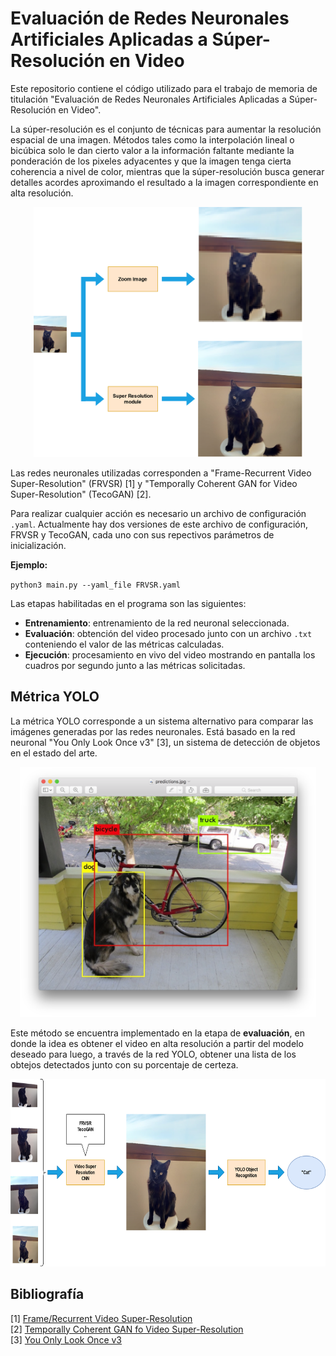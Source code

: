 # Evaluación de Redes Neuronales Artificiales Aplicadas a Súper-Resolución en Video
Este repositorio contiene el código utilizado para el trabajo de memoria de titulación "Evaluación de Redes Neuronales Artificiales Aplicadas a Súper-Resolución en Video".

La súper-resolución es el conjunto de técnicas para aumentar la resolución espacial de una imagen. Métodos tales como la interpolación lineal o bicúbica solo le dan cierto valor a la información faltante mediante la ponderación de los pixeles adyacentes y que la imagen tenga cierta coherencia a nivel de color, mientras que la súper-resolución busca generar detalles acordes aproximando el resultado a la imagen correspondiente en alta resolución.

<p align="center">
  <img height="400" src="/images/super resolution.png">  
</p>

Las redes neuronales utilizadas corresponden a "Frame-Recurrent Video Super-Resolution" (FRVSR) [1] y "Temporally Coherent GAN for Video Super-Resolution" (TecoGAN) [2].

Para realizar cualquier acción es necesario un archivo de configuración `.yaml`. Actualmente hay dos versiones de este archivo de configuración, FRVSR y TecoGAN, cada uno con sus repectivos parámetros de inicialización. 

**Ejemplo:**

`python3 main.py --yaml_file FRVSR.yaml`

Las etapas habilitadas en el programa son las siguientes:
* __Entrenamiento__: entrenamiento de la red neuronal seleccionada.
* __Evaluación__: obtención del video procesado junto con un archivo `.txt` conteniendo el valor de las métricas calculadas.
* __Ejecución__: procesamiento en vivo del video mostrando en pantalla los cuadros por segundo junto a las métricas solicitadas.

## Métrica YOLO

La métrica YOLO corresponde a un sistema alternativo para comparar las imágenes generadas por las redes neuronales. Está basado en la red neuronal "You Only Look Once v3" [3], un sistema de detección de objetos en el estado del arte. 

<p align="center">
  <img height="400" src="images/yolo example.png">
</p>

Este método se encuentra implementado en la etapa de __evaluación__, en donde la idea es obtener el video en alta resolución a partir del modelo deseado para luego, a través de la red YOLO, obtener una lista de los obtejos detectados junto con su porcentaje de certeza.

<p align="center">
  <img height="300" src="images/sr yolo.png">
</p>

## Bibliografía

[1] [Frame/Recurrent Video Super-Resolution](https://arxiv.org/pdf/1801.04590.pdf)  
[2] [Temporally Coherent GAN fo Video Super-Resolution](https://arxiv.org/pdf/1811.09393.pdf)  
[3] [You Only Look Once v3](https://pjreddie.com/media/files/papers/YOLOv3.pdf)  
